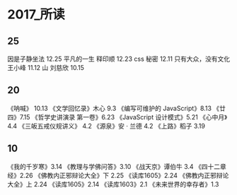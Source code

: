 # 2017_所读

## 25
因是子静坐法 12.25
平凡的一生 释印顺 12.23
css 秘密 12.11
只有大众，没有文化 王小峰 11.12
山 刘慈欣 10.15

## 20
《呐喊》 10.13
《文学回忆录》木心 9.3
《编写可维护的 JavaScript》8.13
《廿四》7.15
《哲学史讲演录 第一卷》6.23
《JavaScript 设计模式》5.21
《心中月》4.4
《三皈五戒仪规讲义》 4.2
《源泉》安 · 兰德 4.2
《上路》稻子 3.19

## 10
《我的千岁寒》3.14
《教理与学佛问答》3.10
《战天京》谭伯牛 3.4
《四十二章经》2.26
《佛教内正邪辩论大全》下 2.25
《读库1605》2.24
《佛教内正邪辩论大全》上 2.24
《读库1605》2.14
《读库1603》2.1
《未来世界的幸存者》1.3
